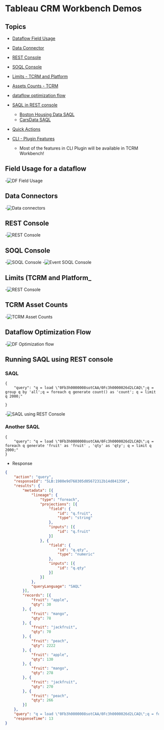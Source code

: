 # Tableau CRM Workbench Demos

## Topics
- [Dataflow Field Usage](#dffu)
- [Data Connector](#dc)

- [REST Console](#restc)
- [SOQL Console](#soqlc)


- [Limits - TCRM and Platform](#limits)
- [Assets Counts - TCRM ](#ac)

- [dataflow optimization flow](#dfopt)
- [SAQL in REST console](#saql)
    - [Boston Housing Data SAQL](https://github.com/mohan-chinnappan-n/TCRM-Workbench/blob/master/data/bosting-housing/ea/load.md)
    - [CarsData SAQL](https://github.com/mohan-chinnappan-n/TCRM-Workbench/blob/master/data/cars/ea/load.md)

- [Quick Actions](qa/qa.md)



- [CLI - Plugin Features](https://www.salesforceblogger.com/2020/11/17/mohans-sfdx-plugin-for-analytics/)
    - Most of the features in CLI Plugin will be available in TCRM Workbench!


<a name="dffu"></a>
## Field Usage for a dataflow
-![DF Field Usage](img/tcrm-wb-main-1.gif)


<a name="dc"></a>
## Data Connectors 
-![Data connectors](img/tcrm-wb-dc-2.gif)

<a name="restc"></a>
## REST Console 
-![REST Console](img/tcrm-wb-restc-3.gif)


<a name="soqlc"></a>
## SOQL Console 
-![SOQL Console](img/tcrm-wb-soqlc-1.gif)
-![Event SOQL Console](img/tcrm-wb-soqlc-2.gif)



<a name="Limits"></a>
## Limits (TCRM and Platform_ 
-![REST Console](img/tcrm-wb-limits-2.gif)

<a name="ac"></a>
## TCRM Asset Counts 
-![TCRM Asset Counts](img/tcrm-wb-assets-1.gif)

<a name='dfopt'></a>
## Dataflow Optimization Flow
-![DF Optimization flow](img/opt/tcrm-df-opt-1.gif)

<a name='saql'></a>
## Running SAQL using REST console
### SAQL
```
{
    "query": "q = load \"0Fb3h0000008sotCAA/0Fc3h0000026d2LCAQ\";q = group q by 'all';q = foreach q generate count() as 'count'; q = limit q 2000;"
  
}
```
-![SAQL using REST Console](img/saql/saql-1.gif)

### Another SAQL
```
{
    "query": "q = load \"0Fb3h0000008sotCAA/0Fc3h0000026d2LCAQ\";q = foreach q generate 'fruit' as 'fruit' , 'qty' as 'qty'; q = limit q 2000;"
}

```
- Response
```json
{
    "action": "query",
    "responseId": "SLB:1980e9d768305d05672312b14d841350",
    "results": {
        "metadata": [{
            "lineage": {
                "type": "foreach",
                "projections": [{
                    "field": {
                        "id": "q.fruit",
                        "type": "string"
                    },
                    "inputs": [{
                        "id": "q.fruit"
                    }]
                }, {
                    "field": {
                        "id": "q.qty",
                        "type": "numeric"
                    },
                    "inputs": [{
                        "id": "q.qty"
                    }]
                }]
            },
            "queryLanguage": "SAQL"
        }],
        "records": [{
            "fruit": "apple",
            "qty": 30
        }, {
            "fruit": "mango",
            "qty": 78
        }, {
            "fruit": "jackfruit",
            "qty": 70
        }, {
            "fruit": "peach",
            "qty": 2222
        }, {
            "fruit": "apple",
            "qty": 130
        }, {
            "fruit": "mango",
            "qty": 278
        }, {
            "fruit": "jackfruit",
            "qty": 270
        }, {
            "fruit": "peach",
            "qty": 266
        }]
    },
    "query": "q = load \"0Fb3h0000008sotCAA/0Fc3h0000026d2LCAQ\";q = foreach q generate 'fruit' as 'fruit' , 'qty' as 'qty'; q = limit q 2000;",
    "responseTime": 13
}
```



